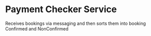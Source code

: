 # Payment Checker Service

Receives bookings via messaging and then sorts them into booking Confirmed and NonConfirmed
